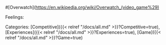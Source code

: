 #[Overwatch](https://en.wikipedia.org/wiki/Overwatch_(video_game%29)



Feelings: 

Categories: [Competitive]({{< relref "/docs/all.md" >}}?Competitive=true), [Experiences]({{< relref "/docs/all.md" >}}?Experiences=true), [Game]({{< relref "/docs/all.md" >}}?Game=true)